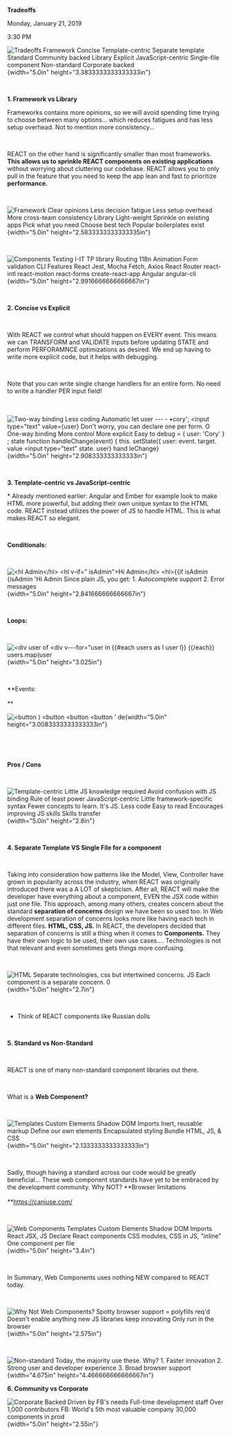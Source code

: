 **Tradeoffs**

Monday, January 21, 2019

3:30 PM

![Tradeoffs Framework Concise Template-centric Separate template Standard Community backed Library Explicit JavaScript-centric Single-file component Non-standard Corporate backed ](001_Tradeoffs_000.png){width="5.0in" height="3.3833333333333333in"}

 

**1. Framework vs Library**

Frameworks contains more opinions, so we will avoid spending time trying to choose between many options... which reduces fatigues and has less setup overhead. Not to mention more consistency...

 

REACT on the other hand is significantly smaller than most frameworks. **This allows us to sprinkle REACT components on existing applications** without worrying about cluttering our codebase. REACT allows you to only pull in the feature that you need to keep the app lean and fast to prioritize **performance.**

 

![Framework Clear opinions Less decision fatigue Less setup overhead More cross-team consistency Library Light-weight Sprinkle on existing apps Pick what you need Choose best tech Popular boilerplates exist ](001_Tradeoffs_001.png){width="5.0in" height="2.5833333333333335in"}

 

![Components Testing I-IT TP library Routing 118n Animation Form validation CLI Features React Jest, Mocha Fetch, Axios React Router react-intl react-motion react-forms create-react-app Angular angular-cli ](001_Tradeoffs_002.png){width="5.0in" height="2.9916666666666667in"}

 

**2. Concise vs Explicit**

 

With REACT we control what should happen on EVERY event. This means we can TRANSFORM and VALIDATE inputs before updating STATE and perform PERFORAMNCE optimizations as desired. We end up having to write more explicit code, but it helps with debugging.

 

Note that you can write single change handlers for an entire form. No need to write a handler PER input field!\
\
 

![Two-way binding Less coding Automatic let user --- - •cory\'; \<input type=\"text\" value={user} Don\'t worry, you can declare one per form. O One-way binding More control More explicit Easy to debug = { user: \'Cory\' } ; state function handleChange(event) { this. setState({ user: event. target. value \<input type=\"text\" state. user} hand leChange} ](001_Tradeoffs_003.png){width="5.0in" height="2.908333333333333in"}

 

**3. Template-centric vs JavaScript-centric**

\* Already mentioned earlier: Angular and Ember for example look to make HTML more powerful, but adding their own unique syntax to the HTML code. REACT instead utilizes the power of JS to handle HTML. This is what makes REACT so elegant.

 

**Conditionals:**

 

![\<hl Admin\</hl\> \<hl v-if=\" isAdmin\"\>Hi Admin\</hl\> \<hl\>{{if isAdmin {isAdmin \'Hi Admin Since plain JS, you get: 1. Autocomplete support 2. Error messages ](001_Tradeoffs_004.png){width="5.0in" height="2.841666666666667in"}

 

**Loops:**

 

![\<div user of \<div v---for=\"user in {{#each users as I user l}} {{/each}} users.map(user ](001_Tradeoffs_005.png){width="5.0in" height="3.025in"}

 

**Events:\
\
** 

![\<button ) \<button \<button \<button \' de ](001_Tradeoffs_006.png){width="5.0in" height="3.0083333333333333in"}

 

 

**Pros / Cons**

 

![Template-centric Little JS knowledge required Avoid confusion with JS binding Rule of least power JavaScript-centric Little framework-specific syntax Fewer concepts to learn. It\'s JS. Less code Easy to read Encourages improving JS skills Skills transfer ](001_Tradeoffs_007.png){width="5.0in" height="2.8in"}

 

**4. Separate Template VS Single File for a component**

 

Taking into consideration how patterns like the Model, View, Controller have grown in popularity across the industry, when REACT was originally introduced there was a A LOT of skepticism. After all, REACT will make the developer have everything about a component, EVEN the JSX code within just one file. This approach, among many others, creates concern about the standard **separation of concerns** design we have been so used too. In Web development separation of concerns looks more like having each tech in different files. **HTML, CSS, JS.** In REACT, the developers decided that separation of concerns is still a thing when it comes to **Components.** They have their own logic to be used, their own use cases.... Technologies is not that relevant and even sometimes gets things more confusing.

 

![HTML Separate technologies, css but intertwined concerns. JS Each component is a separate concern. 0 ](001_Tradeoffs_008.png){width="5.0in" height="2.7in"}

 

-   Think of REACT components like Russian dolls

 

**5. Standard vs Non-Standard**

 

REACT is one of many non-standard component libraries out there.

 

What is a **Web Component?**

 

![Templates Custom Elements Shadow DOM Imports Inert, reusable markup Define our own elements Encapsulated styling Bundle HTML, JS, & CSS ](001_Tradeoffs_009.png){width="5.0in" height="2.1333333333333333in"}

 

Sadly, though having a standard across our code would be greatly beneficial... These web component standards have yet to be embraced by the development community. Why NOT? **Browser limitations\
\
**<https://caniuse.com/>

 

![Web Components Templates Custom Elements Shadow DOM Imports React JSX, JS Declare React components CSS modules, CSS in JS, \"inline\" One component per file ](001_Tradeoffs_010.png){width="5.0in" height="3.4in"}

 

In Summary, Web Components uses nothing NEW compared to REACT today.

 

![Why Not Web Components? Spotty browser support = polyfills req\'d Doesn\'t enable anything new JS libraries keep innovating Only run in the browser ](001_Tradeoffs_011.png){width="5.0in" height="2.575in"}

 

![Non-standard Today, the majority use these. Why? 1. Faster innovation 2. Strong user and developer experience 3. Broad browser support ](001_Tradeoffs_012.png){width="4.675in" height="4.466666666666667in"}

**6. Community vs Corporate**

![Corporate Backed Driven by FB\'s needs Full-time development staff Over 1,000 contributors FB: World\'s 5th most valuable company 30,000 components in prod ](001_Tradeoffs_013.png){width="5.0in" height="2.55in"}

 
